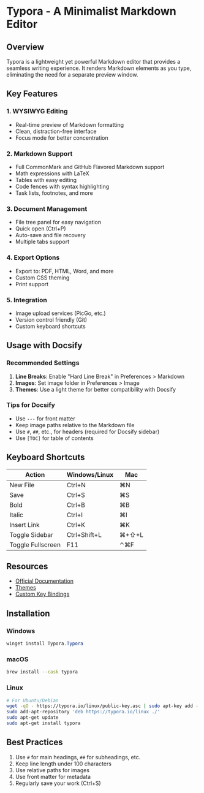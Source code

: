# Typora - A Minimalist Markdown Editor

## Overview
Typora is a lightweight yet powerful Markdown editor that provides a seamless writing experience. It renders Markdown elements as you type, eliminating the need for a separate preview window.

## Key Features

### 1. WYSIWYG Editing
- Real-time preview of Markdown formatting
- Clean, distraction-free interface
- Focus mode for better concentration

### 2. Markdown Support
- Full CommonMark and GitHub Flavored Markdown support
- Math expressions with LaTeX
- Tables with easy editing
- Code fences with syntax highlighting
- Task lists, footnotes, and more

### 3. Document Management
- File tree panel for easy navigation
- Quick open (Ctrl+P)
- Auto-save and file recovery
- Multiple tabs support

### 4. Export Options
- Export to: PDF, HTML, Word, and more
- Custom CSS theming
- Print support

### 5. Integration
- Image upload services (PicGo, etc.)
- Version control friendly (Git)
- Custom keyboard shortcuts

## Usage with Docsify

### Recommended Settings
1. **Line Breaks**: Enable "Hard Line Break" in Preferences > Markdown
2. **Images**: Set image folder in Preferences > Image
3. **Themes**: Use a light theme for better compatibility with Docsify

### Tips for Docsify
- Use `---` for front matter
- Keep image paths relative to the Markdown file
- Use `#`, `##`, etc., for headers (required for Docsify sidebar)
- Use `[TOC]` for table of contents

## Keyboard Shortcuts

| Action | Windows/Linux | Mac |
|--------|--------------|-----|
| New File | Ctrl+N | ⌘N |
| Save | Ctrl+S | ⌘S |
| Bold | Ctrl+B | ⌘B |
| Italic | Ctrl+I | ⌘I |
| Insert Link | Ctrl+K | ⌘K |
| Toggle Sidebar | Ctrl+Shift+L | ⌘+⇧+L |
| Toggle Fullscreen | F11 | ⌃⌘F |

## Resources
- [Official Documentation](https://support.typora.io/)
- [Themes](https://theme.typora.io/)
- [Custom Key Bindings](https://support.typora.io/Shortcut-Keys/)

## Installation

### Windows
```powershell
winget install Typora.Typora
```

### macOS
```bash
brew install --cask typora
```

### Linux
```bash
# For Ubuntu/Debian
wget -qO - https://typora.io/linux/public-key.asc | sudo apt-key add -
sudo add-apt-repository 'deb https://typora.io/linux ./'
sudo apt-get update
sudo apt-get install typora
```

## Best Practices
1. Use `#` for main headings, `##` for subheadings, etc.
2. Keep line length under 100 characters
3. Use relative paths for images
4. Use front matter for metadata
5. Regularly save your work (Ctrl+S)
